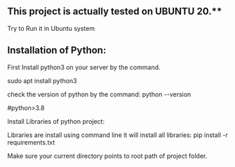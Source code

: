 ## This project is actually tested on UBUNTU 20.**
Try to Run it in Ubuntu system

## Installation of Python:

First Install python3 on your server by the command.


sudo apt install python3

check the version of python by the command:
 python --version    

#python>3.8 

Install Libraries of python project:

Libraries are install using command line it will install all libraries:
pip install -r requirements.txt

Make sure your current directory points to root path of project folder.

